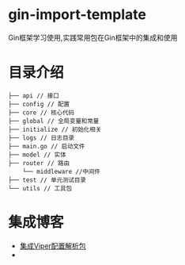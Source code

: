 # gin-import-template
Gin框架学习使用,实践常用包在Gin框架中的集成和使用

# 目录介绍
```
├── api // 接口
├── config // 配置
├── core // 核心代码
├── global // 全局变量和常量
├── initialize // 初始化相关
├── logs // 日志目录
├── main.go // 启动文件
├── model // 实体
├── router // 路由
    └── middleware //中间件
├── test // 单元测试目录
└── utils // 工具包
```

# 集成博客
- [集成Viper配置解析包](https://mp.weixin.qq.com/s/H3PenuPWMPn_hbz2L04TUg)
- 